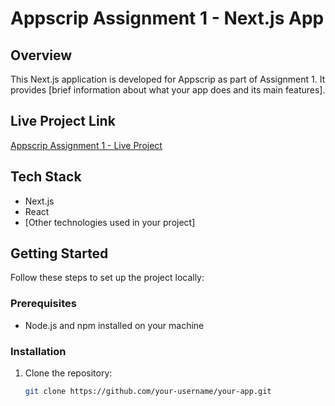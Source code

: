 # Appscrip Assignment 1 - Next.js App

## Overview

This Next.js application is developed for Appscrip as part of Assignment 1. It provides [brief information about what your app does and its main features].

## Live Project Link

[Appscrip Assignment 1 - Live Project](https://appscrip-assignment-1-mocha.vercel.app/)

## Tech Stack

- Next.js
- React
- [Other technologies used in your project]

## Getting Started

Follow these steps to set up the project locally:

### Prerequisites

- Node.js and npm installed on your machine

### Installation

1. Clone the repository:

   ```bash
   git clone https://github.com/your-username/your-app.git
